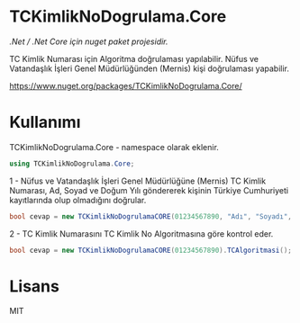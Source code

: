 # TCKimlikNoDogrulama.Core

*.Net / .Net Core için nuget paket projesidir.* 

TC Kimlik Numarası için Algoritma doğrulaması yapılabilir. 
Nüfus ve Vatandaşlık İşleri Genel Müdürlüğünden (Mernis) kişi doğrulaması yapabilir. 

https://www.nuget.org/packages/TCKimlikNoDogrulama.Core/

# Kullanımı

TCKimlikNoDogrulama.Core - namespace olarak eklenir.

```csharp      
using TCKimlikNoDogrulama.Core;
```

1 - Nüfus ve Vatandaşlık İşleri Genel Müdürlüğüne (Mernis) TC Kimlik Numarası, Ad, Soyad ve Doğum Yılı göndererek kişinin Türkiye Cumhuriyeti kayıtlarında olup olmadığını doğrular. 

```csharp      
bool cevap = new TCKimlikNoDogrulamaCORE(01234567890, "Adı", "Soyadı", 1900).KisiVarMi();
```


2 - TC Kimlik Numarasını TC Kimlik No Algoritmasına göre kontrol eder.

```csharp      
bool cevap = new TCKimlikNoDogrulamaCORE(01234567890).TCAlgoritmasi();
```

# Lisans

MIT
